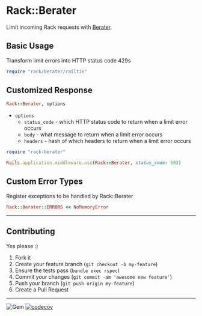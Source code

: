 Rack::Berater
======
Limit incoming Rack requests with [Berater](https://github.com/dpep/berater_rb).



## Basic Usage

Transform limit errors into HTTP status code 429s
```ruby
require "rack/berater/railtie"
```


## Customized Response

```ruby
Rack::Berater, options
```
* `options`
  * `status_code` - which HTTP status code to return when a limit error occurs
  * `body` - what message to return when a limit error occurs
  * `headers` - hash of which headers to return when a limit error occurs

```ruby
require "rack-berater"

Rails.application.middleware.use(Rack::Berater, status_code: 503)
```


## Custom Error Types
Register exceptions to be handled by Rack::Berater

```ruby
Rack::Berater::ERRORS << NoMemoryError
```

----
## Contributing

Yes please  :)

1. Fork it
1. Create your feature branch (`git checkout -b my-feature`)
1. Ensure the tests pass (`bundle exec rspec`)
1. Commit your changes (`git commit -am 'awesome new feature'`)
1. Push your branch (`git push origin my-feature`)
1. Create a Pull Request


----
![Gem](https://img.shields.io/gem/dt/rack-berater?style=plastic)
[![codecov](https://codecov.io/gh/dpep/rack-berater/branch/main/graph/badge.svg)](https://codecov.io/gh/dpep/rack-berater)
